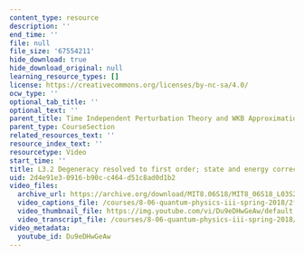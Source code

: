 ```yaml
---
content_type: resource
description: ''
end_time: ''
file: null
file_size: '67554211'
hide_download: true
hide_download_original: null
learning_resource_types: []
license: https://creativecommons.org/licenses/by-nc-sa/4.0/
ocw_type: ''
optional_tab_title: ''
optional_text: ''
parent_title: Time Independent Perturbation Theory and WKB Approximation
parent_type: CourseSection
related_resources_text: ''
resource_index_text: ''
resourcetype: Video
start_time: ''
title: L3.2 Degeneracy resolved to first order; state and energy corrections
uid: 2d4e91e3-0916-b90c-c464-d51c8ad0d1b2
video_files:
  archive_url: https://archive.org/download/MIT8.06S18/MIT8_06S18_L03S2_300k.mp4
  video_captions_file: /courses/8-06-quantum-physics-iii-spring-2018/2ffb8e5ce3cd5f4788db51f448171cd4_Du9eDHwGeAw.vtt
  video_thumbnail_file: https://img.youtube.com/vi/Du9eDHwGeAw/default.jpg
  video_transcript_file: /courses/8-06-quantum-physics-iii-spring-2018/25eb37b2107d4e74d5ed6f13f675f0a7_Du9eDHwGeAw.pdf
video_metadata:
  youtube_id: Du9eDHwGeAw
---
```


